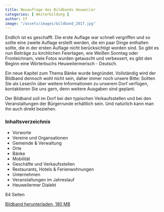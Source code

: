 ```yaml
---
title: Neuauflage des Bildbands Heuweiler
categories: [ Weiterbildung ]
author: tf
image: "/assets/images/bildband_2017.jpg"
---
```


Endlich ist es geschafft. Die erste Auflage war schnell vergriffen und so sollte eine zweite Auflage erstellt werden, die ein paar Dinge enthalten sollte, die in der ersten Auflage nicht berücksichtigt worden sind. So gibt es nun Beiträge zu kirchlichen Feiertagen, wie Weißen Sonntag oder Fronleichnam, viele Fotos wurden getauscht und verbessert, es gibt den Beginn eine Wörterbuchs Heuweilermerisch - Deutsch. 

Ein neue Kapitel zum Thema Bänke wurde begründet. Vollständig wird der Bildband dennoch wohl nicht sein, daher immer noch unsere Bitte: Sollten Sie als Leser/in über weitere Informationen zu unserem Dorf verfügen, kontaktieren Sie uns gern, denn weitere Ausgaben sind geplant.

Der Bildband soll im Dorf bei den typischen Verkaufsstellen und bei den Veranstaltungen der Bürgerrunde erhältlich sein. Und natürlich kann man ihn auch direkt beziehen.

### Inhaltsverzeichnis

* Vorworte
* Vereine und Organsationen
* Gemeinde & Verwaltung
* Orte
* Bänke
* Mobilität
* Geschäfte und Verkaufsstellen
* Restaurants, Hotels & Ferienwohnungen
* Unternehmen
* Veranstaltungen im Jahreslauf
* Heuweilermer Dialekt

84 Seiten

[Bildband herunterladen, 180 MB](https://drive.google.com/open?id=1TE6OxKmgxV9liHQlKDufuAYKQcBXlSr-)